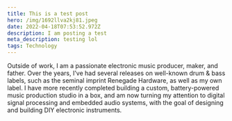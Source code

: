 ```yaml
---
title: This is a test post
hero: /img/1692llva2kj81.jpeg
date: 2022-04-18T07:53:52.972Z
description: I am posting a test
meta_description: testing lol
tags: Technology
---
```

Outside of work, I am a passionate electronic music producer, maker, and father. Over the years, I’ve had several releases on well-known drum & bass labels, such as the seminal imprint Renegade Hardware, as well as my own label. I have more recently completed building a custom, battery-powered music production studio in a box, and am now turning my attention to digital signal processing and embedded audio systems, with the goal of designing and building DIY electronic instruments.